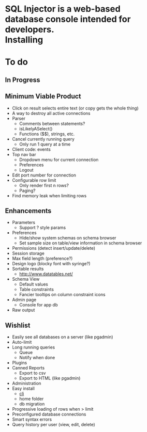 SQL Injector is a web-based database console intended for developers.  
Installing
==========

To do
====
## In Progress

## Minimum Viable Product

* Click on result selects entire text (or copy gets the whole thing)
* A way to destroy all active connections
* Parser
  * Comments between statements?
  * isLikelyASelect()
  * Functions ($$), strings, etc.
* Cancel currently running query
  * Only run 1 query at a time
* Client code: events
* Top nav bar
  * Dropdown menu for current connection
  * Preferences
  * Logout
* Edit port number for connection
* Configurable row limit
  * Only render first n rows?
  * Paging?
* Find memory leak when limiting rows

## Enhancements

* Parameters
  * Support ? style params
* Preferences
  * Hide/show system schemas on schema browser
  * Set sample size on table/view information in schema browser
* Permissions (detect insert/update/delete)
* Session storage
* Max field length (preference?)
* Design logo (blocky font with syringe?)
* Sortable results
  * http://www.datatables.net/
* Schema View
  * Default values
  * Table constraints
  * Fancier tooltips on column constraint icons
* Admin page
  * Console for app db
* Raw output

## Wishlist  
* Easily see all databases on a server (like pgadmin)
* Auto-limit
* Long running queries
  * Queue
  * Notify when done
* Plugins
* Canned Reports
  * Export to csv
  * Export to HTML (like pgadmin)
* Administration
* Easy install
  * [cli](https://github.com/rlidwka/sinopia/blob/master/lib/cli.js)
  * home folder
  * db migration
* Progressive loading of rows when > limit
* Preconfigured database connections
* Smart syntax errors
* Query history per user (view, edit, delete)
